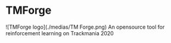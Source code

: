 # TMForge
![TMForge logo](./medias/TM Forge.png)
An opensource tool for reinforcement learning on Trackmania 2020
